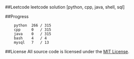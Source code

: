 ##Leetcode
leetcode solution [python, cpp, java, shell, sql]

##Progress
```	
    python  266 / 315
    cpp     0   / 315
    java    0   / 315
    bash    4   / 4
    mysql   7   / 13
```

##License
All source code is licensed under the [MIT License](https://raw.githubusercontent.com/luosch/leetcode/master/LICENSE).
